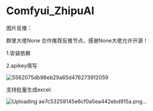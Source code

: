 # Comfyui_ZhipuAI

图片反推：

群里大佬None 合作推荐反推节点，感谢None大佬允许开源！

1.安装依赖

2.apikey填写

![5562075db98eb29a65d476273912059](https://github.com/StartHua/Comfyui_CXH_ZhipuAI/assets/22284244/70c1f0f4-a58a-4643-b3d4-673f7acaebd6)


支持批量生成excel:

![Uploading ae7c53259145e6cf0a5ea442ebd915a.png…]()
